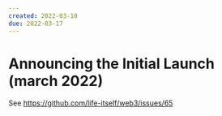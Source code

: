 ```yaml
---
created: 2022-03-10
due: 2022-03-17
---
```


# Announcing the Initial Launch (march 2022)

See https://github.com/life-itself/web3/issues/65